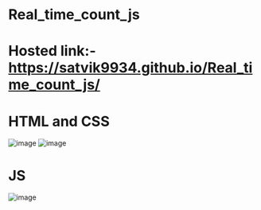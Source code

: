 # Real_time_count_js
# Hosted link:-https://satvik9934.github.io/Real_time_count_js/

# HTML and CSS
![image](https://github.com/satvik9934/Real_time_count_js/assets/87279121/6b6d1480-a7cf-4f5c-b209-b1d7b91c2785)
![image](https://github.com/satvik9934/Real_time_count_js/assets/87279121/d23bd4b5-50fc-4fff-8aae-21eed8866d17)

# JS
![image](https://github.com/satvik9934/Real_time_count_js/assets/87279121/7f4f7443-a228-4a43-b72a-c8c8bf66efee)
